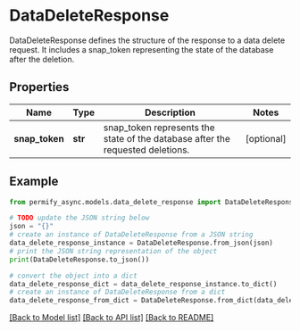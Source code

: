 # DataDeleteResponse

DataDeleteResponse defines the structure of the response to a data delete request. It includes a snap_token representing the state of the database after the deletion.

## Properties

Name | Type | Description | Notes
------------ | ------------- | ------------- | -------------
**snap_token** | **str** | snap_token represents the state of the database after the requested deletions. | [optional] 

## Example

```python
from permify_async.models.data_delete_response import DataDeleteResponse

# TODO update the JSON string below
json = "{}"
# create an instance of DataDeleteResponse from a JSON string
data_delete_response_instance = DataDeleteResponse.from_json(json)
# print the JSON string representation of the object
print(DataDeleteResponse.to_json())

# convert the object into a dict
data_delete_response_dict = data_delete_response_instance.to_dict()
# create an instance of DataDeleteResponse from a dict
data_delete_response_from_dict = DataDeleteResponse.from_dict(data_delete_response_dict)
```
[[Back to Model list]](../README.md#documentation-for-models) [[Back to API list]](../README.md#documentation-for-api-endpoints) [[Back to README]](../README.md)


